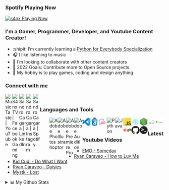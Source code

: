 ### Spotify Playing Now 
[<img src="https://readme-spotify-status-rho.vercel.app/api/run-spotify-status.py" alt="s4nx Playing Now" width="380" />](https://open.spotify.com/playlist/0f2jH42JiPpC1K7E87RA3C)
### I'm a Gamer, Programmer, Developer, and Youtube Content Creator!
- :shipit: I’m currently learning a [Python for Everybody Specialization][coursera]
- 🎧 I like listening to music
- 🔎 I’m looking to collaborate with other content creators
- 🏁 2022 Goals: Contribute more to Open Source projects
- 💯 My hobby is to play games, coding and design anything
### Connect with me
[<img align="left" alt="Music Taste | YouTube"  width="22px" src="https://cdn.jsdelivr.net/npm/simple-icons@v3/icons/youtube.svg" />][youtube]
[<img align="left" alt="S4nxTV | Facebook Gaming" width="22px" src="https://simpleicons.org/icons/facebookgaming.svg" />][facebook]
[<img align="left" alt="Sandro Cagara | LinkedIn" width="22px" src="https://cdn.jsdelivr.net/npm/simple-icons@v3/icons/linkedin.svg" />][linkedin]
[<img align="left" alt="Sandro Cagara | Instagram" width="22px" src="https://cdn.jsdelivr.net/npm/simple-icons@v3/icons/instagram.svg" />][instagram]
[<img align="left" alt="Sandro Cagara | Spotify" width="22px" src="https://simpleicons.org/icons/spotify.svg" />][spotify]

<br />

### Languages and Tools

<img align="left" style="padding-left:30px;" alt="Adobe Photoshop" width="26px" src="https://www.adobe.com/content/dam/cc/icons/photoshop-mobile.svg" />
<img align="left" alt="Adobe Illustrator" width="26px" src="https://www.adobe.com/content/dam/cc/icons/illustrator.svg" />
<img align="left" alt="Adobe Premiere Pro" width="26px" src="https://www.adobe.com/content/dam/cc/icons/pr_cc_app_RGB.svg" />
<img align="left" alt="Adobe Audition" width="26px" src="https://helpx.adobe.com/content/dam/help/mnemonics/au_cc_app_RGB.svg" />
<img align="left" alt="Visual Studio Code" width="26px" src="https://raw.githubusercontent.com/github/explore/80688e429a7d4ef2fca1e82350fe8e3517d3494d/topics/visual-studio-code/visual-studio-code.png" />
<img align="left" alt="CSS3" width="26px" src="https://raw.githubusercontent.com/github/explore/80688e429a7d4ef2fca1e82350fe8e3517d3494d/topics/css/css.png" />
<img align="left" alt="Sass" width="26px" src="https://raw.githubusercontent.com/github/explore/80688e429a7d4ef2fca1e82350fe8e3517d3494d/topics/sass/sass.png" />
<img align="left" alt="Python" width="26px" src="https://upload.wikimedia.org/wikipedia/commons/thumb/c/c3/Python-logo-notext.svg/165px-Python-logo-notext.svg.png" />
<img align="left" alt="Java" width="26px" src="https://simpleicons.org/icons/java.svg" />
<img align="left" alt="JavaScript" width="26px" src="https://raw.githubusercontent.com/github/explore/80688e429a7d4ef2fca1e82350fe8e3517d3494d/topics/javascript/javascript.png" />
<img align="left" alt="React" width="26px" src="https://raw.githubusercontent.com/github/explore/80688e429a7d4ef2fca1e82350fe8e3517d3494d/topics/react/react.png" />
<img align="left" alt="Node.js" width="26px" src="https://raw.githubusercontent.com/github/explore/80688e429a7d4ef2fca1e82350fe8e3517d3494d/topics/nodejs/nodejs.png" />
<img align="left" alt="MySQL" width="26px" src="https://raw.githubusercontent.com/github/explore/80688e429a7d4ef2fca1e82350fe8e3517d3494d/topics/mysql/mysql.png" />
<img align="left" alt="MongoDB" width="26px" src="https://raw.githubusercontent.com/github/explore/80688e429a7d4ef2fca1e82350fe8e3517d3494d/topics/mongodb/mongodb.png" />
<img align="left" alt="Git" width="26px" src="https://raw.githubusercontent.com/github/explore/80688e429a7d4ef2fca1e82350fe8e3517d3494d/topics/git/git.png" />
<img align="left" alt="GitHub" width="26px" src="https://raw.githubusercontent.com/github/explore/78df643247d429f6cc873026c0622819ad797942/topics/github/github.png" />
<img align="left" alt="HTML5" width="26px" src="https://raw.githubusercontent.com/github/explore/80688e429a7d4ef2fca1e82350fe8e3517d3494d/topics/terminal/terminal.png" />
<br />

### Latest Youtube Videos
<!-- YOUTUBE:START -->
- [EMO - Someday](https://www.youtube.com/watch?v=CZFqhX-Ku8U)
- [Ryan Caraveo - How to Luv Me](https://www.youtube.com/watch?v=45ykh7NxsK8)
- [Kid Cudi - Do What I Want](https://www.youtube.com/watch?v=oA22XOWyXoc)
- [Ryan Caraveo - Daisies](https://www.youtube.com/watch?v=Imyg5qwEh9E)
- [Mystk - Lost](https://www.youtube.com/watch?v=ulAO7_JoTqI)
<!-- YOUTUBE:END -->

<details> 
  <summary>📊 My Github Stats</summary> 
  <br>
  
  [![sndrjhlncgr stats](https://github-readme-stats.vercel.app/api?username=sndrjhlncgr)](https://github.com/sndrjhlncgr/github-readme-stats)
</details>

[spotify]: https://open.spotify.com/playlist/0f2jH42JiPpC1K7E87RA3C?si=DBtU39CfTCi089pCMpKZ9Q
[udemy]: https://www.udemy.com/course/animated-infographics-with-after-effects
[coursera]: https://www.coursera.org/learn/python-data
[facebook]: https://www.facebook.com/s4nxTV
[youtube]: https://www.youtube.com/channel/UCi3mbICnce7yIU1NGhgoSPw?sub_confirmation=1
[instagram]: https://www.instagram.com/sandro.cagara/
[linkedin]: https://www.linkedin.com/in/sndrcgr/
